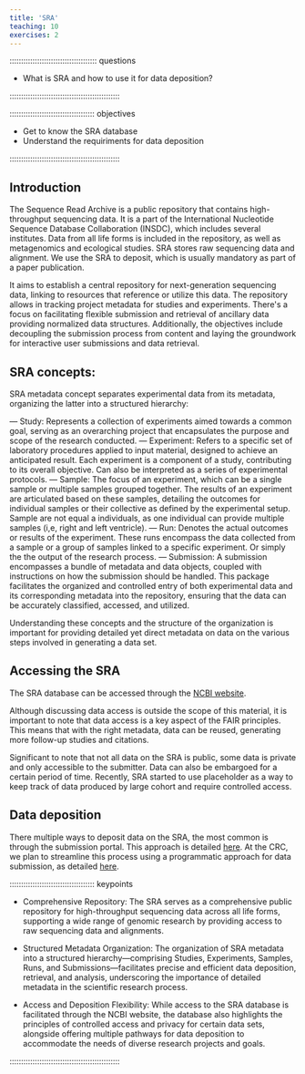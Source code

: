 ```yaml
---
title: 'SRA'
teaching: 10
exercises: 2
---
```


:::::::::::::::::::::::::::::::::::::: questions 

- What is SRA and how to use it for data deposition?

::::::::::::::::::::::::::::::::::::::::::::::::

::::::::::::::::::::::::::::::::::::: objectives

- Get to know the SRA database
- Understand the requiriments for data deposition

::::::::::::::::::::::::::::::::::::::::::::::::

## Introduction

The Sequence Read Archive is a public repository that contains high-throughput sequencing data. It is a part of the International Nucleotide Sequence Database Collaboration (INSDC), which includes several institutes.  Data from all life forms is included in the repository, as well as metagenomics and ecological studies. SRA stores raw sequencing data and alignment. We use the SRA to deposit, which is usually mandatory as part of a paper publication. 

It aims to establish a central repository for next-generation sequencing data, linking to resources that reference or utilize this data. The repository allows in tracking project metadata for studies and experiments. There's a focus on facilitating flexible submission and retrieval of ancillary data providing  normalized data structures. Additionally, the objectives include decoupling the submission process from content and laying the groundwork for interactive user submissions and data retrieval.

## SRA concepts:

SRA metadata concept separates experimental data from its metadata, organizing the latter into a structured hierarchy:

— Study: Represents a collection of experiments aimed towards a common goal, serving as an overarching project that encapsulates the purpose and scope of the research conducted.
— Experiment: Refers to a specific set of laboratory procedures applied to input material, designed to achieve an anticipated result. Each experiment is a component of a study, contributing to its overall objective. Can also be interpreted as a series of experimental protocols.
— Sample: The focus of an experiment, which can be a single sample or multiple samples grouped together. The results of an experiment are articulated based on these samples, detailing the outcomes for individual samples or their collective as defined by the experimental setup. Sample are not equal a individuals, as one individual can provide multiple samples (i,e, right and left ventricle).
— Run: Denotes the actual outcomes or results of the experiment. These runs encompass the data collected from a sample or a group of samples linked to a specific experiment. Or simply the the output of the research process.
— Submission: A submission encompasses a bundle of metadata and data objects, coupled with instructions on how the submission should be handled. This package facilitates the organized and controlled entry of both experimental data and its corresponding metadata into the repository, ensuring that the data can be accurately classified, accessed, and utilized.

Understanding these concepts and the structure of the organization is important for providing detailed yet direct metadata on data on the various steps involved in generating a data set.

## Accessing the SRA

The SRA database can be accessed through the [NCBI website](https://www.ncbi.nlm.nih.gov/sra).

Although discussing data access is outside the scope of this material, it is important to note that data access is a key aspect of the FAIR principles. This means that with the right metadata, data can be reused, generating more follow-up studies and citations.

Significant to note that not all data on the SRA is public, some data is private and only accessible to the submitter. Data can also be embargoed for a certain period of time. Recently, SRA started to use placeholder as a way to keep track of data produced by large cohort and require controlled access.

## Data deposition

There multiple ways to deposit data on the SRA, the most common is through the submission portal. This approach is detailed [here](https://www.ncbi.nlm.nih.gov/sra/docs/submitportal/). At the CRC, we plan to streamline this process using a programmatic approach for data submission, as detailed [here](https://cloud.crc1550.com/index.php/s/NYkwKpMbHP3GTBn).

::::::::::::::::::::::::::::::::::::: keypoints 

- Comprehensive Repository: The SRA serves as a comprehensive public repository for high-throughput sequencing data across all life forms, supporting a wide range of genomic research by providing access to raw sequencing data and alignments.

- Structured Metadata Organization: The organization of SRA metadata into a structured hierarchy—comprising Studies, Experiments, Samples, Runs, and Submissions—facilitates precise and efficient data deposition, retrieval, and analysis, underscoring the importance of detailed metadata in the scientific research process.

- Access and Deposition Flexibility: While access to the SRA database is facilitated through the NCBI website, the database also highlights the principles of controlled access and privacy for certain data sets, alongside offering multiple pathways for data deposition to accommodate the needs of diverse research projects and goals.

::::::::::::::::::::::::::::::::::::::::::::::::

